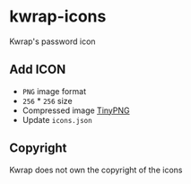 # kwrap-icons

Kwrap's password icon

## Add ICON

* `PNG` image format
* `256` * `256` size
* Compressed image [TinyPNG](https://tinypng.com/)
* Update `icons.json`

## Copyright

Kwrap does not own the copyright of the icons
